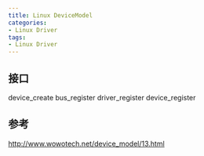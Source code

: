 ```yaml
---
title: Linux DeviceModel
categories: 
- Linux Driver
tags:
- Linux Driver
---
```


## 接口

device_create
bus_register
driver_register
device_register

## 参考
http://www.wowotech.net/device_model/13.html
